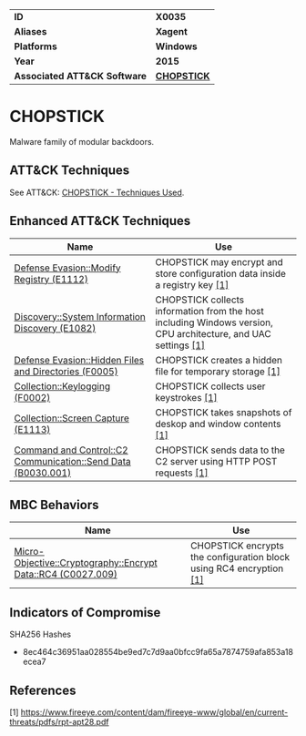 
<table>
<tr>
<td><b>ID</b></td>
<td><b>X0035</b></td>
</tr>
<tr>
<td><b>Aliases</b></td>
<td><b>Xagent</b></td>
</tr>
<tr>
<td><b>Platforms</b></td>
<td><b>Windows</b></td>
</tr>
<tr>
<td><b>Year</b></td>
<td><b>2015</b></td>
</tr>
<tr>
<td><b>Associated ATT&CK Software</b></td>
<td><b><a href="https://attack.mitre.org/software/S0023/">CHOPSTICK</a></b></td>
</tr>
</table>


# CHOPSTICK

Malware family of modular backdoors.

## ATT&CK Techniques

See ATT&CK: [CHOPSTICK - Techniques Used](https://attack.mitre.org/software/S0023/).

## Enhanced ATT&CK Techniques

|Name|Use|
|---|---|
|[Defense Evasion::Modify Registry (E1112)](../defense-evasion/modify-registry.md)|CHOPSTICK may encrypt and store configuration data inside a registry key [[1]](#1)|
|[Discovery::System Information Discovery (E1082)](../discovery/system-information-discovery.md)|CHOPSTICK collects information from the host including Windows version, CPU architecture, and UAC settings [[1]](#1)|
|[Defense Evasion::Hidden Files and Directories (F0005)](../defense-evasion/hidden-files-and-directories.md)|CHOPSTICK creates a hidden file for temporary storage [[1]](#1)|
|[Collection::Keylogging (F0002)](../collection/keylogging.md)|CHOPSTICK collects user keystrokes [[1]](#1)|
|[Collection::Screen Capture (E1113)](../collection/screen-capture.md)|CHOPSTICK takes snapshots of deskop and window contents [[1]](#1)|
|[Command and Control::C2 Communication::Send Data (B0030.001)](../command-and-control/c2-communication.md)|CHOPSTICK sends data to the C2 server using HTTP POST requests [[1]](#1)|


## MBC Behaviors

|Name|Use|
|---|---|
|[Micro-Objective::Cryptography::Encrypt Data::RC4 (C0027.009)](../micro-behaviors/cryptography/encrypt-data.md)|CHOPSTICK encrypts the configuration block using RC4 encryption [[1]](#1)|

## Indicators of Compromise

SHA256 Hashes
- 8ec464c36951aa028554be9ed7c7d9aa0bfcc9fa65a7874759afa853a18ecea7


## References

<a name="1">[1]</a> https://www.fireeye.com/content/dam/fireeye-www/global/en/current-threats/pdfs/rpt-apt28.pdf